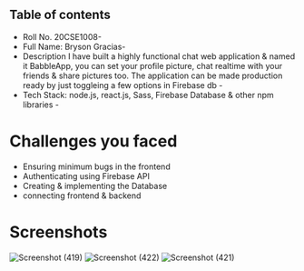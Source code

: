 ## Table of contents

- Roll No. 20CSE1008- 
- Full Name: Bryson Gracias- 
- Description I have built a highly functional chat web application & named it BabbleApp, you can set your profile picture, chat realtime with your friends & share pictures too. The application can be made production ready by just toggleing a few options in Firebase db - 
- Tech Stack: node.js, react.js, Sass, Firebase Database & other npm libraries -

# Challenges you faced
- Ensuring minimum bugs in the frontend
- Authenticating using Firebase API
- Creating & implementing the Database
- connecting frontend & backend

# Screenshots

![Screenshot (419)](https://user-images.githubusercontent.com/93448605/215853387-7e143cbe-9549-4b15-befd-db2e3007e5af.png)
![Screenshot (422)](https://user-images.githubusercontent.com/93448605/215853395-e3985a8e-b6ea-4664-8623-b5d7c053cdbf.png)
![Screenshot (421)](https://user-images.githubusercontent.com/93448605/215853401-728c7a62-e816-4899-a5f5-cdb5d83a9094.png)
